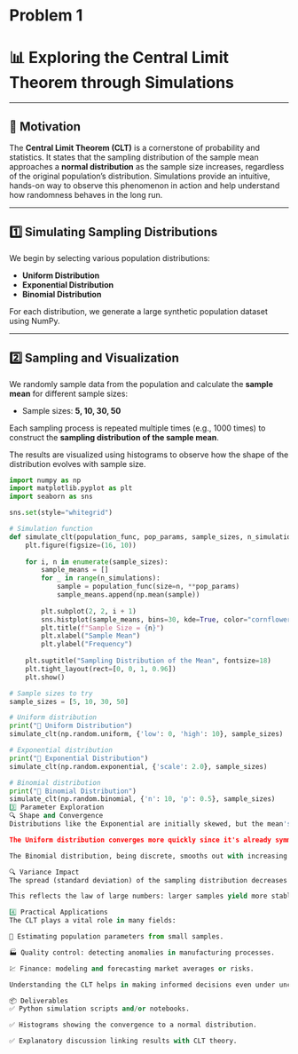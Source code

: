# Problem 1
# 📊 Exploring the Central Limit Theorem through Simulations

---

## 🎯 Motivation

The **Central Limit Theorem (CLT)** is a cornerstone of probability and statistics. It states that the sampling distribution of the sample mean approaches a **normal distribution** as the sample size increases, regardless of the original population’s distribution. Simulations provide an intuitive, hands-on way to observe this phenomenon in action and help understand how randomness behaves in the long run.

---

## 1️⃣ Simulating Sampling Distributions

We begin by selecting various population distributions:

- **Uniform Distribution**
- **Exponential Distribution**
- **Binomial Distribution**

For each distribution, we generate a large synthetic population dataset using NumPy.

---

## 2️⃣ Sampling and Visualization

We randomly sample data from the population and calculate the **sample mean** for different sample sizes:

- Sample sizes: **5, 10, 30, 50**

Each sampling process is repeated multiple times (e.g., 1000 times) to construct the **sampling distribution of the sample mean**.

The results are visualized using histograms to observe how the shape of the distribution evolves with sample size.

```python
import numpy as np
import matplotlib.pyplot as plt
import seaborn as sns

sns.set(style="whitegrid")

# Simulation function
def simulate_clt(population_func, pop_params, sample_sizes, n_simulations=1000):
    plt.figure(figsize=(16, 10))
    
    for i, n in enumerate(sample_sizes):
        sample_means = []
        for _ in range(n_simulations):
            sample = population_func(size=n, **pop_params)
            sample_means.append(np.mean(sample))
        
        plt.subplot(2, 2, i + 1)
        sns.histplot(sample_means, bins=30, kde=True, color="cornflowerblue")
        plt.title(f"Sample Size = {n}")
        plt.xlabel("Sample Mean")
        plt.ylabel("Frequency")
    
    plt.suptitle("Sampling Distribution of the Mean", fontsize=18)
    plt.tight_layout(rect=[0, 0, 1, 0.96])
    plt.show()

# Sample sizes to try
sample_sizes = [5, 10, 30, 50]

# Uniform distribution
print("🔹 Uniform Distribution")
simulate_clt(np.random.uniform, {'low': 0, 'high': 10}, sample_sizes)

# Exponential distribution
print("🔹 Exponential Distribution")
simulate_clt(np.random.exponential, {'scale': 2.0}, sample_sizes)

# Binomial distribution
print("🔹 Binomial Distribution")
simulate_clt(np.random.binomial, {'n': 10, 'p': 0.5}, sample_sizes)
3️⃣ Parameter Exploration
🔍 Shape and Convergence
Distributions like the Exponential are initially skewed, but the mean's sampling distribution becomes more symmetric with larger sample sizes.

The Uniform distribution converges more quickly since it's already symmetric.

The Binomial distribution, being discrete, smooths out with increasing n.

🔍 Variance Impact
The spread (standard deviation) of the sampling distribution decreases as sample size increases.

This reflects the law of large numbers: larger samples yield more stable, accurate estimates of the population mean.

4️⃣ Practical Applications
The CLT plays a vital role in many fields:

📏 Estimating population parameters from small samples.

🏭 Quality control: detecting anomalies in manufacturing processes.

💹 Finance: modeling and forecasting market averages or risks.

Understanding the CLT helps in making informed decisions even under uncertainty, by using averages from random samples.

📦 Deliverables
✅ Python simulation scripts and/or notebooks.

✅ Histograms showing the convergence to a normal distribution.

✅ Explanatory discussion linking results with CLT theory.




